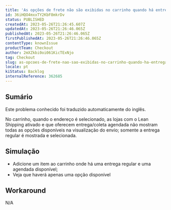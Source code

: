 ```yaml
---
title: 'As opções de frete não são exibidas no carrinho quando há entrega programada e o Lean Shipping está ativado'
id: 36iHQO4mxxTY2KbF8mkrDv
status: PUBLISHED
createdAt: 2023-05-26T21:26:45.607Z
updatedAt: 2023-05-26T21:26:46.065Z
publishedAt: 2023-05-26T21:26:46.065Z
firstPublishedAt: 2023-05-26T21:26:46.065Z
contentType: knownIssue
productTeam: Checkout
author: 2mXZkbi0oi061KicTExNjo
tag: Checkout
slug: as-opcoes-de-frete-nao-sao-exibidas-no-carrinho-quando-ha-entrega-programada-e-o-lean-shipping-esta-ativado
locale: pt
kiStatus: Backlog
internalReference: 362685
---
```


## Sumário

<div class="alert alert-info">
  <p>Este problema conhecido foi traduzido automaticamente do inglês.</p>
</div>


No carrinho, quando o endereço é selecionado, as lojas com o Lean Shipping ativado e que oferecem entrega/coleta agendada não mostram todas as opções disponíveis na visualização do envio; somente a entrega regular é mostrada e selecionada.

## Simulação



- Adicione um item ao carrinho onde há uma entrega regular e uma agendada disponível;
- Veja que haverá apenas uma opção disponível

## Workaround


N/A



